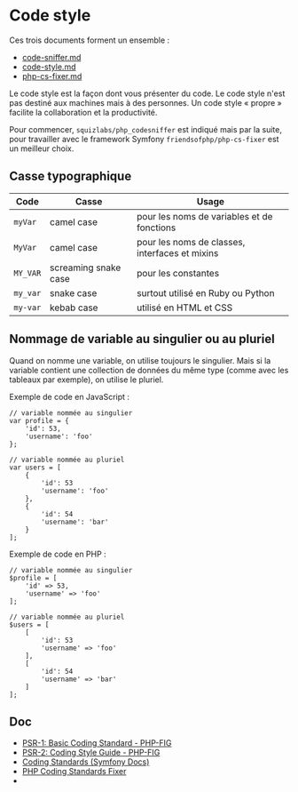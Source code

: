 # Code style

Ces trois documents forment un ensemble :

- [code-sniffer.md](code-sniffer)
- [code-style.md](code-style.md)
- [php-cs-fixer.md](php-cs-fixer.md)

Le code style est la façon dont vous présenter du code. Le code style n'est pas destiné aux machines mais à des personnes. Un code style « propre » facilite la collaboration et la productivité.

Pour commencer, `squizlabs/php_codesniffer` est indiqué mais par la suite, pour travailler avec le framework Symfony `friendsofphp/php-cs-fixer` est un meilleur choix.

## Casse typographique

| Code      | Casse                 | Usage                                             |
| ----------| --------------------- | ------------------------------------------------- |
| `myVar`   | camel case            | pour les noms de variables et de fonctions        |
| `MyVar`   | camel case            | pour les noms de classes, interfaces et mixins    |
| `MY_VAR`  | screaming snake case  | pour les constantes                               |
| `my_var`  | snake case            | surtout utilisé en Ruby ou Python                 |
| `my-var`  | kebab case            | utilisé en HTML et CSS                            |

## Nommage de variable au singulier ou au pluriel

Quand on nomme une variable, on utilise toujours le singulier.
Mais si la variable contient une collection de données du même type (comme avec les tableaux par exemple), on utilise le pluriel.

Exemple de code en JavaScript :

    // variable nommée au singulier
    var profile = {
        'id': 53,
        'username': 'foo'
    };

    // variable nommée au pluriel
    var users = [
        {
            'id': 53
            'username': 'foo'
        },
        {
            'id': 54
            'username': 'bar'
        }
    ];

Exemple de code en PHP :

    // variable nommée au singulier
    $profile = [
        'id' => 53,
        'username' => 'foo'
    ];

    // variable nommée au pluriel
    $users = [
        [
            'id': 53
            'username' => 'foo'
        ],
        [
            'id': 54
            'username' => 'bar'
        ]
    ];

## Doc

- [PSR-1: Basic Coding Standard - PHP-FIG](http://www.php-fig.org/psr/psr-1/)
- [PSR-2: Coding Style Guide - PHP-FIG](http://www.php-fig.org/psr/psr-2/)
- [Coding Standards (Symfony Docs)](http://symfony.com/doc/current/contributing/code/standards.html)
- [PHP Coding Standards Fixer](http://cs.sensiolabs.org/)
-
